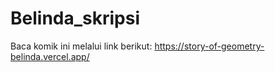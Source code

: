 # Belinda_skripsi

Baca komik ini melalui link berikut: https://story-of-geometry-belinda.vercel.app/
